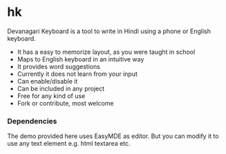 # hk
Devanagari Keyboard is a tool to write in Hindi using a phone or English keyboard.

* It has a easy to memorize layout, as you were taught in school
* Maps to English keyboard in an intuitive way
* It provides word suggestions
* Currently it does not learn from your input
* Can enable/disable it
* Can be included in any project
* Free for any kind of use
* Fork or contribute, most welcome

### Dependencies

The demo provided here uses EasyMDE as editor. But you can modify it to use any text element e.g. html textarea etc.
